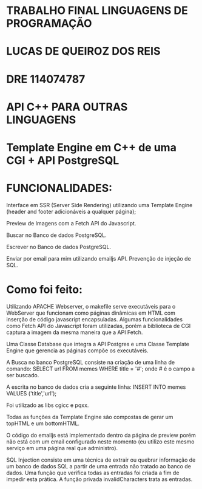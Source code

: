 # TRABALHO FINAL LINGUAGENS DE PROGRAMAÇÃO
# LUCAS DE QUEIROZ DOS REIS
# DRE 114074787

# API C++ PARA OUTRAS LINGUAGENS

# Template Engine em C++ de uma CGI + API PostgreSQL

# FUNCIONALIDADES:

Interface em SSR (Server Side Rendering) utilizando uma Template Engine (header and footer adicionáveis a qualquer página);

Preview de Imagens com a Fetch API do Javascript.

Buscar no Banco de dados PostgreSQL.

Escrever no Banco de dados PostgreSQL.

Enviar por email para mim utilizando emailjs API.
Prevenção de injeção de SQL.

# Como foi feito:

Utilizando APACHE Webserver, o makefile serve executáveis para o WebServer que funcionam como páginas dinâmicas em HTML com inserção de código javascript encapsuladas.
Algumas funcionalidades como Fetch API do Javascript foram utilizadas, porém a biblioteca de CGI captura a imagem da mesma maneira que a API Fetch.

Uma Classe Database que integra a API Postgres e uma Classe Template Engine que gerencia as páginas compõe os executáveis.

A Busca no banco PostgreSQL consiste na criação de uma linha de comando:
SELECT url FROM memes WHERE title = '#';
onde # é o campo a ser buscado.

A escrita no banco de dados cria a seguinte linha:
INSERT INTO memes VALUES ('title','url');

Foi utilizado as libs cgicc e pqxx.

Todas as funções da Template Engine são compostas de gerar um topHTML e um bottomHTML.

O código do emailjs está implementado dentro da página de preview porém não está com um email configurado neste momento (eu utilizo este mesmo serviço em uma página real que administro).

SQL Injection consiste em uma técnica de extrair ou quebrar informação de um banco de dados SQL a partir de uma entrada não tratado ao banco de dados. Uma função que verifica todas as entradas foi criada a fim de impedir esta prática.
A função privada invalidCharacters trata as entradas.